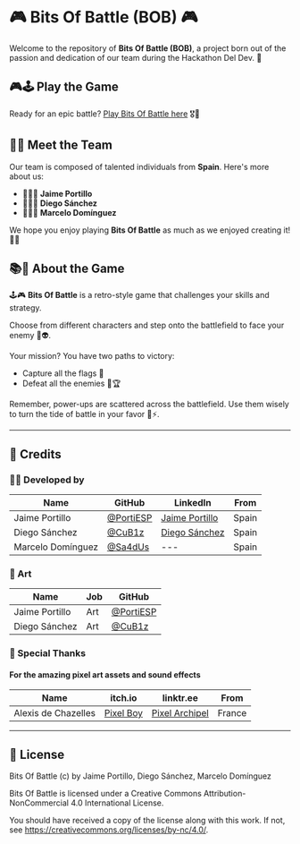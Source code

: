 # 🎮 Bits Of Battle (BOB) 🎮

Welcome to the repository of **Bits Of Battle (BOB)**, a project born out of the passion and dedication of our team during the Hackathon Del Dev. 🚀

## 🎮🕹️ Play the Game

Ready for an epic battle? [Play Bits Of Battle here](https://bits-of-battle.vercel.app/) 🎖️🚀

## 👥🤝 Meet the Team

Our team is composed of talented individuals from **Spain**. Here's more about us:

- 🧑‍💻🎵 **Jaime Portillo** 
- 🧑‍💻🎨 **Diego Sánchez**
- 🧑‍💻🔧 **Marcelo Domínguez**

We hope you enjoy playing **Bits Of Battle** as much as we enjoyed creating it! 🎉🎊

## 📚🎲 About the Game

🕹️🎮 **Bits Of Battle** is a retro-style game that challenges your skills and strategy. 

Choose from different characters and step onto the battlefield to face your enemy 👾👽. 

Your mission? You have two paths to victory:
- Capture all the flags 🚩 
- Defeat all the enemies 👑🏆

Remember, power-ups are scattered across the battlefield. Use them wisely to turn the tide of battle in your favor 💪⚡.

----

## 📜 Credits


### 🧑‍💻 Developed by
|        Name       |                  GitHub                  |                       LinkedIn                       |  From  |
| ----------------- | ---------------------------------------- | ---------------------------------------------------- | ------ |
| Jaime Portillo    | [@PortiESP](https://github.com/PortiESP) | [Jaime Portillo](https://www.linkedin.com/in/porti/) |  Spain |
| Diego Sánchez     | [@CuB1z](https://github.com/CuB1z)       | [Diego Sánchez](https://www.linkedin.com/in/cub1z/)  |  Spain |
| Marcelo Domínguez | [@Sa4dUs](https://github.com/Sa4dUs)     |                         ---                          |  Spain |


### 🎨 Art
|      Name      |      Job        |                  GitHub                  |  
| -------------- | --------------- | ---------------------------------------- |
| Jaime Portillo |      Art        | [@PortiESP](https://github.com/PortiESP) |
| Diego Sánchez  |      Art        | [@CuB1z](https://github.com/CuB1z)       |


### 🙏 Special Thanks
#### For the amazing pixel art assets and sound effects
|         Name        |                  itch.io                |                       linktr.ee                    |  From  |
| ------------------- | --------------------------------------- | -------------------------------------------------- | ------ |
| Alexis de Chazelles | [Pixel Boy](https://pixel-boy.itch.io/) | [Pixel Archipel](https://linktr.ee/pixel_archipel) | France |

----

## 📜 License

Bits Of Battle (c) by Jaime Portillo, Diego Sánchez, Marcelo Domínguez

Bits Of Battle is licensed under a
Creative Commons Attribution-NonCommercial 4.0 International License.

You should have received a copy of the license along with this
work. If not, see <https://creativecommons.org/licenses/by-nc/4.0/>.